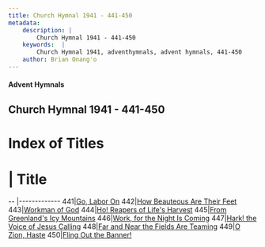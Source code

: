 ```yaml
---
title: Church Hymnal 1941 - 441-450
metadata:
    description: |
        Church Hymnal 1941 - 441-450
    keywords:  |
        Church Hymnal 1941, adventhymnals, advent hymnals, 441-450
    author: Brian Onang'o
---
```


#### Advent Hymnals
## Church Hymnal 1941 - 441-450

# Index of Titles
# | Title                        
-- |-------------
441|[Go, Labor On](/church-hymnal/CH/401-500/441-450/Go,-Labor-On)
442|[How Beauteous Are Their Feet](/church-hymnal/CH/401-500/441-450/How-Beauteous-Are-Their-Feet)
443|[Workman of God](/church-hymnal/CH/401-500/441-450/Workman-of-God)
444|[Ho! Reapers of Life's Harvest](/church-hymnal/CH/401-500/441-450/Ho!-Reapers-of-Life's-Harvest)
445|[From Greenland's Icy Mountains](/church-hymnal/CH/401-500/441-450/From-Greenland's-Icy-Mountains)
446|[Work, for the Night Is Coming](/church-hymnal/CH/401-500/441-450/Work,-for-the-Night-Is-Coming)
447|[Hark! the Voice of Jesus Calling](/church-hymnal/CH/401-500/441-450/Hark!-the-Voice-of-Jesus-Calling)
448|[Far and Near the Fields Are Teaming](/church-hymnal/CH/401-500/441-450/Far-and-Near-the-Fields-Are-Teaming)
449|[O Zion, Haste](/church-hymnal/CH/401-500/441-450/O-Zion,-Haste)
450|[Fling Out the Banner!](/church-hymnal/CH/401-500/441-450/Fling-Out-the-Banner!)